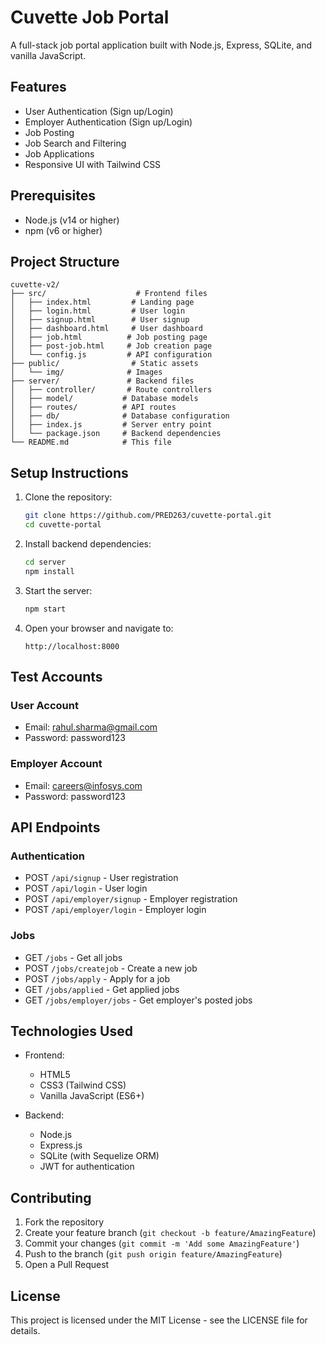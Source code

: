 # Cuvette Job Portal

A full-stack job portal application built with Node.js, Express, SQLite, and vanilla JavaScript.

## Features

- User Authentication (Sign up/Login)
- Employer Authentication (Sign up/Login)
- Job Posting
- Job Search and Filtering
- Job Applications
- Responsive UI with Tailwind CSS

## Prerequisites

- Node.js (v14 or higher)
- npm (v6 or higher)

## Project Structure

```
cuvette-v2/
├── src/                    # Frontend files
│   ├── index.html         # Landing page
│   ├── login.html         # User login
│   ├── signup.html        # User signup
│   ├── dashboard.html     # User dashboard
│   ├── job.html          # Job posting page
│   ├── post-job.html     # Job creation page
│   └── config.js         # API configuration
├── public/                # Static assets
│   └── img/              # Images
├── server/               # Backend files
│   ├── controller/       # Route controllers
│   ├── model/           # Database models
│   ├── routes/          # API routes
│   ├── db/              # Database configuration
│   ├── index.js         # Server entry point
│   └── package.json     # Backend dependencies
└── README.md            # This file
```

## Setup Instructions

1. Clone the repository:

   ```bash
   git clone https://github.com/PRED263/cuvette-portal.git
   cd cuvette-portal
   ```

2. Install backend dependencies:

   ```bash
   cd server
   npm install
   ```

3. Start the server:

   ```bash
   npm start
   ```

4. Open your browser and navigate to:
   ```
   http://localhost:8000
   ```

## Test Accounts

### User Account

- Email: rahul.sharma@gmail.com
- Password: password123

### Employer Account

- Email: careers@infosys.com
- Password: password123

## API Endpoints

### Authentication

- POST `/api/signup` - User registration
- POST `/api/login` - User login
- POST `/api/employer/signup` - Employer registration
- POST `/api/employer/login` - Employer login

### Jobs

- GET `/jobs` - Get all jobs
- POST `/jobs/createjob` - Create a new job
- POST `/jobs/apply` - Apply for a job
- GET `/jobs/applied` - Get applied jobs
- GET `/jobs/employer/jobs` - Get employer's posted jobs

## Technologies Used

- Frontend:

  - HTML5
  - CSS3 (Tailwind CSS)
  - Vanilla JavaScript (ES6+)

- Backend:
  - Node.js
  - Express.js
  - SQLite (with Sequelize ORM)
  - JWT for authentication

## Contributing

1. Fork the repository
2. Create your feature branch (`git checkout -b feature/AmazingFeature`)
3. Commit your changes (`git commit -m 'Add some AmazingFeature'`)
4. Push to the branch (`git push origin feature/AmazingFeature`)
5. Open a Pull Request

## License

This project is licensed under the MIT License - see the LICENSE file for details.
